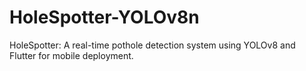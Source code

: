 # HoleSpotter-YOLOv8n
 HoleSpotter: A real-time pothole detection system using YOLOv8 and Flutter for mobile deployment.
